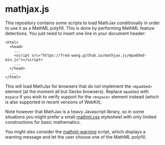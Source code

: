 mathjax.js
==========

This repository contains some scripts to load MathJax conditionally in order to
use it as a MathML polyfill. This is done by performing MathML feature
detections. You just need to insert one line in your document header:

    <html>
      <head>
        ...
        <script src="https://fred-wang.github.io/mathjax.js/mpadded-min.js"></script>
        ...
      </head>
      ...
    </html>

This will load MathJax for browsers that do not implement the `<mpadded>`
element (at the moment all but Gecko browsers). Replace `mpadded` with
`mspace` if you wish to verify support for the `<mspace>` element instead
(which is also supported in recent versions of WebKit).

Note however that MathJax is a heavy Javascript library, so in some situations
you might prefer a small [mathml.css](https://github.com/fred-wang/mathml.css)
stylesheet with only limited constructions for basic mathematics.

You might also consider the [mathml-warning](https://github.com/fred-wang/mathml-warning.js) script, which displays a warning message and let the user choose one of the MathML polyfill.
